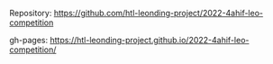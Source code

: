 Repository: https://github.com/htl-leonding-project/2022-4ahif-leo-competition

gh-pages: https://htl-leonding-project.github.io/2022-4ahif-leo-competition/